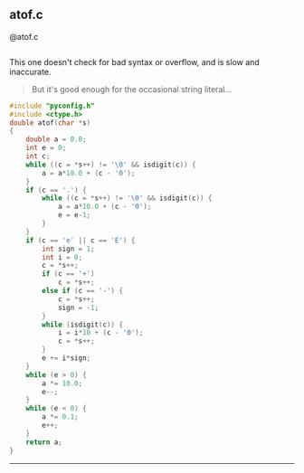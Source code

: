 atof.c
-----------


@atof.c
```c
```

This one doesn't check for bad syntax or overflow,
and is slow and inaccurate.
>But it's good enough for the occasional string literal...

```c
#include "pyconfig.h"
#include <ctype.h>
double atof(char *s)
{
    double a = 0.0;
    int e = 0;
    int c;
    while ((c = *s++) != '\0' && isdigit(c)) {
        a = a*10.0 + (c - '0');
    }
    if (c == '.') {
        while ((c = *s++) != '\0' && isdigit(c)) {
            a = a*10.0 + (c - '0');
            e = e-1;
        }
    }
    if (c == 'e' || c == 'E') {
        int sign = 1;
        int i = 0;
        c = *s++;
        if (c == '+')
            c = *s++;
        else if (c == '-') {
            c = *s++;
            sign = -1;
        }
        while (isdigit(c)) {
            i = i*10 + (c - '0');
            c = *s++;
        }
        e += i*sign;
    }
    while (e > 0) {
        a *= 10.0;
        e--;
    }
    while (e < 0) {
        a *= 0.1;
        e++;
    }
    return a;
}
```
___